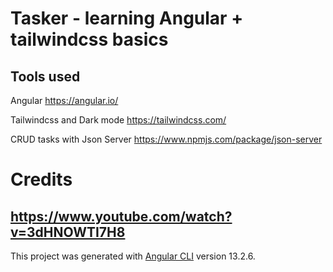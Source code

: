 # Tasker - learning Angular + tailwindcss basics

## Tools used

Angular https://angular.io/

Tailwindcss and Dark mode https://tailwindcss.com/

CRUD tasks with Json Server https://www.npmjs.com/package/json-server


# Credits

## https://www.youtube.com/watch?v=3dHNOWTI7H8

This project was generated with [Angular CLI](https://github.com/angular/angular-cli) version 13.2.6.
